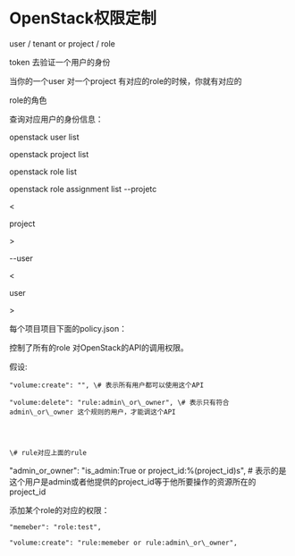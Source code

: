 # OpenStack权限定制

user / tenant or project / role

token 去验证一个用户的身份

当你的一个user 对一个project 有对应的role的时候，你就有对应的

role的角色

查询对应用户的身份信息：

openstack user list

openstack project list

openstack role list

openstack role assignment list --projetc

&lt;

project

&gt;

--user

&lt;

user

&gt;

每个项目项目下面的policy.json：

控制了所有的role 对OpenStack的API的调用权限。

假设:

```
"volume:create": "", \# 表示所有用户都可以使用这个API

"volume:delete": "rule:admin\_or\_owner", \# 表示只有符合admin\_or\_owner 这个规则的用户，才能调这个API




\# rule对应上面的rule
```

"admin\_or\_owner":  "is\_admin:True or project\_id:%\(project\_id\)s", \# 表示的是这个用户是admin或者他提供的project\_id等于他所要操作的资源所在的project\_id

添加某个role的对应的权限：

```
"memeber": "role:test",

"volume:create": "rule:memeber or rule:admin\_or\_owner",
```



